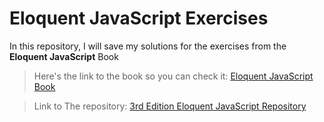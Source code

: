 # Eloquent JavaScript Exercises

In this repository, I will save my solutions for the exercises from the **Eloquent JavaScript** Book

> Here's the link to the book so you can check it:
[Eloquent JavaScript Book](https://eloquentjavascript.net/)

> Link to The repository: [3rd Edition Eloquent JavaScript Repository](https://github.com/marijnh/Eloquent-JavaScript)
